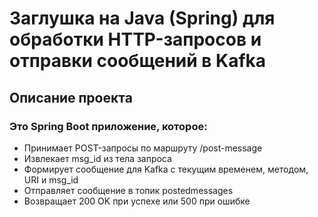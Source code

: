 # Заглушка на Java (Spring) для обработки HTTP-запросов и отправки сообщений в Kafka
## Описание проекта
### Это Spring Boot приложение, которое:

- Принимает POST-запросы по маршруту /post-message
- Извлекает msg_id из тела запроса
- Формирует сообщение для Kafka с текущим временем, методом, URI и msg_id
- Отправляет сообщение в топик postedmessages
- Возвращает 200 OK при успехе или 500 при ошибке